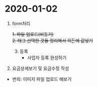 # 2020-01-02

1. form처리

    ~~1. 파일 업로드(비동기)~~  
    ~~2. 태그 선택한 것들 정리해서 히든에 값넣기~~

    3. 등록
        - 사업자 등록 완성하기

2. 요금상세보기 및 요금수정 작성

-   번외: 이미지 파일 업로드 해보기
